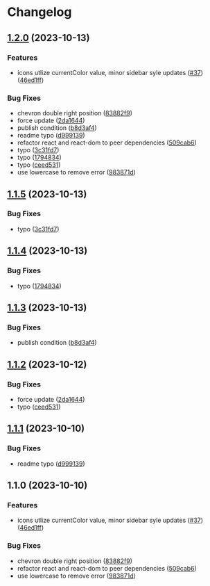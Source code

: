 # Changelog

## [1.2.0](https://github.com/dancing-goats/cdc-react/compare/cdc-react-icons-v1.1.5...cdc-react-icons-v1.2.0) (2023-10-13)


### Features

* icons utlize currentColor value, minor sidebar syle updates ([#37](https://github.com/dancing-goats/cdc-react/issues/37)) ([46ed1ff](https://github.com/dancing-goats/cdc-react/commit/46ed1ff2e8f96af6b0eafe0fb4919db3c0850497))


### Bug Fixes

* chevron double right position ([83882f9](https://github.com/dancing-goats/cdc-react/commit/83882f91dd676836cefcfd00ba0eaf4e11dd0b78))
* force update ([2da1644](https://github.com/dancing-goats/cdc-react/commit/2da16443e45772316e8c20e054fe460feeb373a7))
* publish condition ([b8d3af4](https://github.com/dancing-goats/cdc-react/commit/b8d3af4235ac60a526b6da42378bbdc1c753aa10))
* readme typo ([d999139](https://github.com/dancing-goats/cdc-react/commit/d99913985876af865e52c20ce632cb436a80e650))
* refactor react and react-dom to peer dependencies ([509cab6](https://github.com/dancing-goats/cdc-react/commit/509cab63f957cbf7081140494f47e4ef45fb0759))
* typo ([3c31fd7](https://github.com/dancing-goats/cdc-react/commit/3c31fd77796e94030dfe188c1cb18a7955f9db49))
* typo ([1794834](https://github.com/dancing-goats/cdc-react/commit/1794834f3443dddfca521ca0b154524ffb632b66))
* typo ([ceed531](https://github.com/dancing-goats/cdc-react/commit/ceed5314ed47fa75f6cbd96b0a7756e41d978c57))
* use lowercase to remove error ([983871d](https://github.com/dancing-goats/cdc-react/commit/983871dd722fa69514c8f98fe55021d89d08aa3e))

## [1.1.5](https://github.com/CDCgov/cdc-react/compare/cdc-react-icons-v1.1.4...cdc-react-icons-v1.1.5) (2023-10-13)


### Bug Fixes

* typo ([3c31fd7](https://github.com/CDCgov/cdc-react/commit/3c31fd77796e94030dfe188c1cb18a7955f9db49))

## [1.1.4](https://github.com/CDCgov/cdc-react/compare/cdc-react-icons-v1.1.3...cdc-react-icons-v1.1.4) (2023-10-13)


### Bug Fixes

* typo ([1794834](https://github.com/CDCgov/cdc-react/commit/1794834f3443dddfca521ca0b154524ffb632b66))

## [1.1.3](https://github.com/CDCgov/cdc-react/compare/cdc-react-icons-v1.1.2...cdc-react-icons-v1.1.3) (2023-10-13)


### Bug Fixes

* publish condition ([b8d3af4](https://github.com/CDCgov/cdc-react/commit/b8d3af4235ac60a526b6da42378bbdc1c753aa10))

## [1.1.2](https://github.com/CDCgov/cdc-react/compare/cdc-react-icons-v1.1.1...cdc-react-icons-v1.1.2) (2023-10-12)


### Bug Fixes

* force update ([2da1644](https://github.com/CDCgov/cdc-react/commit/2da16443e45772316e8c20e054fe460feeb373a7))
* typo ([ceed531](https://github.com/CDCgov/cdc-react/commit/ceed5314ed47fa75f6cbd96b0a7756e41d978c57))

## [1.1.1](https://github.com/CDCgov/cdc-react/compare/cdc-react-icons-v1.1.0...cdc-react-icons-v1.1.1) (2023-10-10)


### Bug Fixes

* readme typo ([d999139](https://github.com/CDCgov/cdc-react/commit/d99913985876af865e52c20ce632cb436a80e650))

## 1.1.0 (2023-10-10)


### Features

* icons utlize currentColor value, minor sidebar syle updates ([#37](https://github.com/CDCgov/cdc-react/issues/37)) ([46ed1ff](https://github.com/CDCgov/cdc-react/commit/46ed1ff2e8f96af6b0eafe0fb4919db3c0850497))


### Bug Fixes

* chevron double right position ([83882f9](https://github.com/CDCgov/cdc-react/commit/83882f91dd676836cefcfd00ba0eaf4e11dd0b78))
* refactor react and react-dom to peer dependencies ([509cab6](https://github.com/CDCgov/cdc-react/commit/509cab63f957cbf7081140494f47e4ef45fb0759))
* use lowercase to remove error ([983871d](https://github.com/CDCgov/cdc-react/commit/983871dd722fa69514c8f98fe55021d89d08aa3e))
